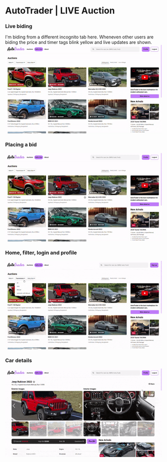 # AutoTrader | LIVE Auction 
### Live biding 
I'm biding from a different incognito tab here. Wheneven other users are biding the price and timer tags blink yellow and live updates are shown.<br/>
![](previews/live.gif)

### Placing a bid
![](previews/biding.gif)

### Home, filter, login and profile
![](previews/filter_home_login.gif)

### Car details
![](previews/car.gif)